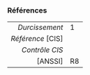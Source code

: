 ### Références

|                 |    |
|----------------:|:---|
|   *Durcissement*| 1 |
|*Référence* [CIS]|  |
|   *Contrôle CIS*|  |
|          [ANSSI]| R8 |
